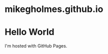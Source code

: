 # mikegholmes.github.io

<!-- DOCTYPE html -->
<html>
<body>
<h1>Hello World</h1>
<p>I'm hosted with GitHub Pages.</p>
</body>
</html>
